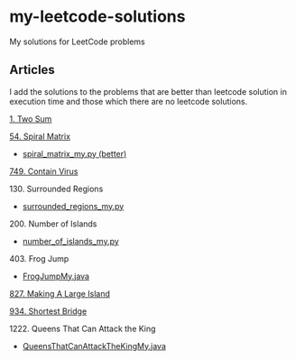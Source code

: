 # my-leetcode-solutions
My solutions for LeetCode problems

## Articles

I add the solutions to the problems that are better than leetcode solution in execution time and those which there are no leetcode solutions.

[1. Two Sum](https://leetcode.com/articles/two-sum/) 

[54. Spiral Matrix](https://leetcode.com/articles/spiral-matrix/)

* [spiral_matrix_my.py (better)](54.spiral-matrix/spiral_matrix_my.py)

[749. Contain Virus](https://leetcode.com/articles/contain-virus/)

130\. Surrounded Regions

* [surrounded_regions_my.py](130.surrounded-regions/surrounded_regions_my.py)

200\. Number of Islands

* [number_of_islands_my.py](200.number-of-islands/number_of_islands_my.py)

403\. Frog Jump

* [FrogJumpMy.java](403.frog-jump/FrogJumpMy.java)

[827. Making A Large Island](https://leetcode.com/articles/making-a-large-island/)

[934. Shortest Bridge](https://leetcode.com/articles/shortest-bridge/)

1222\. Queens That Can Attack the King

* [QueensThatCanAttackTheKingMy.java](1222.queens-that-can-attack-the-king/QueensThatCanAttackTheKingMy.java)
